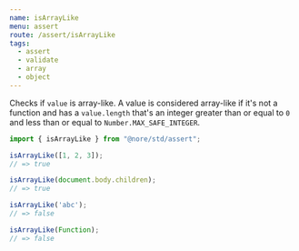 ```yaml
--- 
name: isArrayLike
menu: assert
route: /assert/isArrayLike
tags:
  - assert
  - validate
  - array
  - object
---
```


Checks if `value` is array-like. A value is considered array-like if it's not a function and has a `value.length` that's an integer greater than or equal to `0` and less than or equal to `Number.MAX_SAFE_INTEGER`.

```js
import { isArrayLike } from "@nore/std/assert";

isArrayLike([1, 2, 3]);
// => true

isArrayLike(document.body.children);
// => true

isArrayLike('abc');
// => false

isArrayLike(Function);
// => false
```
